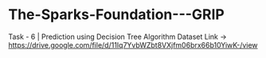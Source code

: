 # The-Sparks-Foundation---GRIP
Task - 6 | Prediction using Decision Tree Algorithm
Dataset Link -> https://drive.google.com/file/d/11Iq7YvbWZbt8VXjfm06brx66b10YiwK-/view
